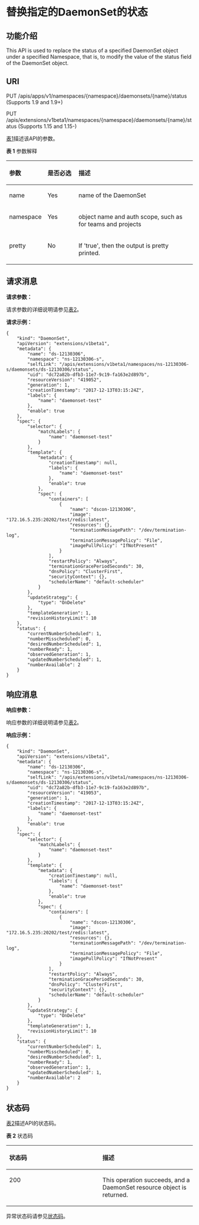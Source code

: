 # 替换指定的DaemonSet的状态<a name="cce_02_0143"></a>

## 功能介绍<a name="section47376726"></a>

This API is used to replace the status of a specified DaemonSet object under a specified Namespace, that is, to modify the value of the status field of the DaemonSet object.

## URI<a name="section23737353"></a>

PUT /apis/apps/v1/namespaces/\{namespace\}/daemonsets/\{name\}/status \(Supports 1.9 and 1.9+\)

PUT /apis/extensions/v1beta1/namespaces/\{namespace\}/daemonsets/\{name\}/status \(Supports 1.15 and 1.15-\)

[表1](#d0e32918)描述该API的参数。

**表 1**  参数解释

<a name="d0e32918"></a>
<table><thead align="left"><tr id="row48062574"><th class="cellrowborder" valign="top" width="17.169999999999998%" id="mcps1.2.4.1.1"><p id="p65652297517"><a name="p65652297517"></a><a name="p65652297517"></a>参数</p>
</th>
<th class="cellrowborder" valign="top" width="17.169999999999998%" id="mcps1.2.4.1.2"><p id="p165661629135114"><a name="p165661629135114"></a><a name="p165661629135114"></a>是否必选</p>
</th>
<th class="cellrowborder" valign="top" width="65.66%" id="mcps1.2.4.1.3"><p id="p14567629115114"><a name="p14567629115114"></a><a name="p14567629115114"></a>描述</p>
</th>
</tr>
</thead>
<tbody><tr id="row26813992"><td class="cellrowborder" valign="top" width="17.169999999999998%" headers="mcps1.2.4.1.1 "><p id="p24449721"><a name="p24449721"></a><a name="p24449721"></a>name</p>
</td>
<td class="cellrowborder" valign="top" width="17.169999999999998%" headers="mcps1.2.4.1.2 "><p id="p34270416"><a name="p34270416"></a><a name="p34270416"></a>Yes</p>
</td>
<td class="cellrowborder" valign="top" width="65.66%" headers="mcps1.2.4.1.3 "><p id="p24440274"><a name="p24440274"></a><a name="p24440274"></a>name of the DaemonSet</p>
</td>
</tr>
<tr id="row18635880"><td class="cellrowborder" valign="top" width="17.169999999999998%" headers="mcps1.2.4.1.1 "><p id="p33111288"><a name="p33111288"></a><a name="p33111288"></a>namespace</p>
</td>
<td class="cellrowborder" valign="top" width="17.169999999999998%" headers="mcps1.2.4.1.2 "><p id="p64768681"><a name="p64768681"></a><a name="p64768681"></a>Yes</p>
</td>
<td class="cellrowborder" valign="top" width="65.66%" headers="mcps1.2.4.1.3 "><p id="p11771810"><a name="p11771810"></a><a name="p11771810"></a>object name and auth scope, such as for teams and projects</p>
</td>
</tr>
<tr id="row38837434"><td class="cellrowborder" valign="top" width="17.169999999999998%" headers="mcps1.2.4.1.1 "><p id="p58824435"><a name="p58824435"></a><a name="p58824435"></a>pretty</p>
</td>
<td class="cellrowborder" valign="top" width="17.169999999999998%" headers="mcps1.2.4.1.2 "><p id="p49929"><a name="p49929"></a><a name="p49929"></a>No</p>
</td>
<td class="cellrowborder" valign="top" width="65.66%" headers="mcps1.2.4.1.3 "><p id="p4044259"><a name="p4044259"></a><a name="p4044259"></a>If 'true', then the output is pretty printed.</p>
</td>
</tr>
</tbody>
</table>

## 请求消息<a name="section12309589"></a>

**请求参数：**

请求参数的详细说明请参见[表2](创建DaemonSet.md#d0e31376)。

**请求示例：**

```
{
    "kind": "DaemonSet",
    "apiVersion": "extensions/v1beta1",
    "metadata": {
        "name": "ds-12130306",
        "namespace": "ns-12130306-s",
        "selfLink": "/apis/extensions/v1beta1/namespaces/ns-12130306-s/daemonsets/ds-12130306/status",
        "uid": "dc72a82b-dfb3-11e7-9c19-fa163e2d897b",
        "resourceVersion": "419052",
        "generation": 1,
        "creationTimestamp": "2017-12-13T03:15:24Z",
        "labels": {
            "name": "daemonset-test"
        },
        "enable": true
    },
    "spec": {
        "selector": {
            "matchLabels": {
                "name": "daemonset-test"
            }
        },
        "template": {
            "metadata": {
                "creationTimestamp": null,
                "labels": {
                    "name": "daemonset-test"
                },
                "enable": true
            },
            "spec": {
                "containers": [
                    {
                        "name": "dscon-12130306",
                        "image": "172.16.5.235:20202/test/redis:latest",
                        "resources": {},
                        "terminationMessagePath": "/dev/termination-log",
                        "terminationMessagePolicy": "File",
                        "imagePullPolicy": "IfNotPresent"
                    }
                ],
                "restartPolicy": "Always",
                "terminationGracePeriodSeconds": 30,
                "dnsPolicy": "ClusterFirst",
                "securityContext": {},
                "schedulerName": "default-scheduler"
            }
        },
        "updateStrategy": {
            "type": "OnDelete"
        },
        "templateGeneration": 1,
        "revisionHistoryLimit": 10
    },
    "status": {
        "currentNumberScheduled": 1,
        "numberMisscheduled": 0,
        "desiredNumberScheduled": 1,
        "numberReady": 1,
        "observedGeneration": 1,
        "updatedNumberScheduled": 1,
        "numberAvailable": 2
    }
}
```

## 响应消息<a name="section43677444"></a>

**响应参数：**

响应参数的详细说明请参见[表2](创建DaemonSet.md#d0e31376)。

**响应示例：**

```
{
    "kind": "DaemonSet",
    "apiVersion": "extensions/v1beta1",
    "metadata": {
        "name": "ds-12130306",
        "namespace": "ns-12130306-s",
        "selfLink": "/apis/extensions/v1beta1/namespaces/ns-12130306-s/daemonsets/ds-12130306/status",
        "uid": "dc72a82b-dfb3-11e7-9c19-fa163e2d897b",
        "resourceVersion": "419053",
        "generation": 1,
        "creationTimestamp": "2017-12-13T03:15:24Z",
        "labels": {
            "name": "daemonset-test"
        },
        "enable": true
    },
    "spec": {
        "selector": {
            "matchLabels": {
                "name": "daemonset-test"
            }
        },
        "template": {
            "metadata": {
                "creationTimestamp": null,
                "labels": {
                    "name": "daemonset-test"
                },
                "enable": true
            },
            "spec": {
                "containers": [
                    {
                        "name": "dscon-12130306",
                        "image": "172.16.5.235:20202/test/redis:latest",
                        "resources": {},
                        "terminationMessagePath": "/dev/termination-log",
                        "terminationMessagePolicy": "File",
                        "imagePullPolicy": "IfNotPresent"
                    }
                ],
                "restartPolicy": "Always",
                "terminationGracePeriodSeconds": 30,
                "dnsPolicy": "ClusterFirst",
                "securityContext": {},
                "schedulerName": "default-scheduler"
            }
        },
        "updateStrategy": {
            "type": "OnDelete"
        },
        "templateGeneration": 1,
        "revisionHistoryLimit": 10
    },
    "status": {
        "currentNumberScheduled": 1,
        "numberMisscheduled": 0,
        "desiredNumberScheduled": 1,
        "numberReady": 1,
        "observedGeneration": 1,
        "updatedNumberScheduled": 1,
        "numberAvailable": 2
    }
}
```

## 状态码<a name="section57552677"></a>

[表2](#d0e33007)描述API的状态码。

**表 2**  状态码

<a name="d0e33007"></a>
<table><thead align="left"><tr id="row26172150"><th class="cellrowborder" valign="top" width="50%" id="mcps1.2.3.1.1"><p id="p39569378"><a name="p39569378"></a><a name="p39569378"></a>状态码</p>
</th>
<th class="cellrowborder" valign="top" width="50%" id="mcps1.2.3.1.2"><p id="p51003075"><a name="p51003075"></a><a name="p51003075"></a>描述</p>
</th>
</tr>
</thead>
<tbody><tr id="row37608449"><td class="cellrowborder" valign="top" width="50%" headers="mcps1.2.3.1.1 "><p id="p26385539"><a name="p26385539"></a><a name="p26385539"></a>200</p>
</td>
<td class="cellrowborder" valign="top" width="50%" headers="mcps1.2.3.1.2 "><p id="p56853938"><a name="p56853938"></a><a name="p56853938"></a>This operation succeeds, and a DaemonSet resource object is returned.</p>
</td>
</tr>
</tbody>
</table>

异常状态码请参见[状态码](状态码.md)。

